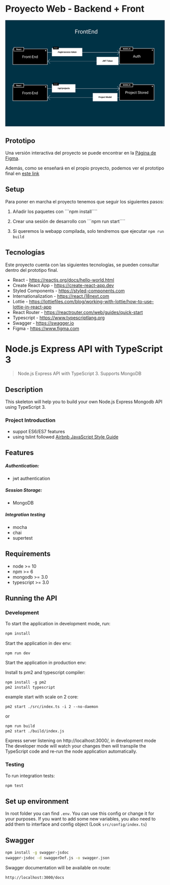 # Proyecto Web - Backend + Front

![Frontend](./doc/frontend.svg)

## Prototipo

Una versión interactiva del proyecto se puede encontrar en la [Página de Figma](https://www.figma.com/proto/3e43h8TrzwpjfKwXvFxZoP/Taller?page-id=144%3A51&node-id=147%3A3&viewport=254%2C48%2C0.21&scaling=min-zoom&starting-point-node-id=147%3A3).

Además, como se enseñará en el propio proyecto, podemos ver el prototipo final en [este link](https://taller-threepoints-1.netlify.app/)

## Setup

Para poner en marcha el proyecto tenemos que seguir los siguientes pasos:

1. Añadir los paquetes con ```npm install````

2. Crear una sesión de desarrollo con ```npm run start````

3. Si queremos la webapp compilada, solo tendremos que ejecutar ```npm run build```


## Tecnologías

Este proyecto cuenta con las siguientes tecnologías, se pueden consultar dentro del prototipo final.

* React - https://reactjs.org/docs/hello-world.html
* Create React App - https://create-react-app.dev
* Styled Components - https://styled-components.com
* Internationalization - https://react.i18next.com
* Lottie - https://lottiefiles.com/blog/working-with-lottie/how-to-use-lottie-in-react-app
* React Router - https://reactrouter.com/web/guides/quick-start
* Typescript - https://www.typescriptlang.org
* Swagger - https://swagger.io
* Figma - https://www.figma.com


# Node.js Express API with TypeScript 3
> Node.js Express API with TypeScript 3. Supports MongoDB

## Description
This skeleton will help you to build your own Node.js Express Mongodb API using TypeScript 3.

### Project Introduction
- suppot ES6/ES7 features
- using tslint followed [Airbnb JavaScript Style Guide](https://github.com/airbnb/javascript)

## Features
##### Authentication:
- jwt authentication
##### Session Storage:
- MongoDB
##### Integration testing
- mocha
- chai
- supertest

## Requirements

- node >= 10
- npm >= 6
- mongodb >= 3.0
- typescript >= 3.0

## Running the API
### Development
To start the application in development mode, run:

```bash
npm install
```

Start the application in dev env:
```
npm run dev
```
Start the application in production env:

Install ts pm2 and typescript compiler:
```
npm install -g pm2
pm2 install typescript
```

example start with scale on 2 core:
```
pm2 start ./src/index.ts -i 2 --no-daemon
```
or
```
npm run build
pm2 start ./build/index.js
```

Express server listening on http://localhost:3000/, in development mode
The developer mode will watch your changes then will transpile the TypeScript code and re-run the node application automatically.

### Testing
To run integration tests: 
```bash
npm test
```

## Set up environment
In root folder you can find `.env`. You can use this config or change it for your purposes.
If you want to add some new variables, you also need to add them to interface and config object (Look `src/config/index.ts`)

## Swagger
```bash
npm install -g swagger-jsdoc
swagger-jsdoc -d swaggerDef.js -o swagger.json
```
Swagger documentation will be available on route: 
```bash
http://localhost:3000/docs
```
